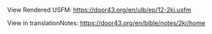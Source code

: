 View Rendered USFM: https://door43.org/en/ulb/ep/12-2ki.usfm

View in translationNotes: https://door43.org/en/bible/notes/2ki/home
